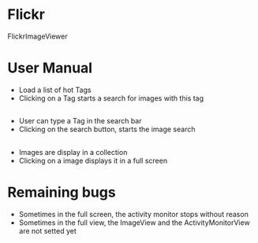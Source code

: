 # Flickr
FlickrImageViewer

# User Manual
- Load a list of hot Tags
- Clicking on a Tag starts a search for images with this tag

##
- User can type a Tag in the search bar
- Clicking on the search button, starts the image search

##
- Images are display in a collection
- Clicking on a image displays it in a full screen


# Remaining bugs
- Sometimes in the full screen, the activity monitor stops without reason
- Sometimes in the full view, the ImageView and the ActivityMonitorView are not setted yet
